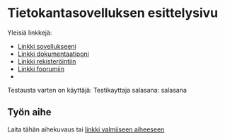 # Tietokantasovelluksen esittelysivu

Yleisiä linkkejä:

* [Linkki sovellukseeni](http://hyttijan.users.cs.helsinki.fi/keskustelufoorumi)
* [Linkki dokumentaatiooni](https://github.com/hyttijan/Tsoha-Bootstrap/blob/master/doc/dokumentaatio.pdf)
* [Linkki rekisteröintiin](http://hyttijan.users.cs.helsinki.fi/keskustelufoorumi/rekisterointi)
* [Linkki foorumiin](http://hyttijan.users.cs.helsinki.fi/keskustelufoorumi/foorumi)
* 
Testausta varten on 
käyttäjä: Testikayttaja
salasana: salasana



## Työn aihe

Laita tähän aihekuvaus tai [linkki valmiiseen aiheeseen](http://advancedkittenry.github.io/suunnittelu_ja_tyoymparisto/aiheet/Keskustelufoorumi.html) 

